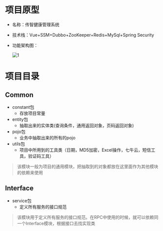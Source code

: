 # 项目原型
* 名称：传智健康管理系统

* 技术栈：Vue+SSM+Dubbo+ZooKeeper+Redis+MySql+Spring Security

* 功能架构图：

  ![1](https://cdn.nlark.com/yuque/0/2020/png/2548612/1602307379757-7a624f5c-cbe2-4e3f-acd6-731d56d504ee.png)
# 项目目录
## Common
* constant包
    * 存放项目常量
* entity包
    * 抽取出来的实体类(查询条件，通用返回对象，页码返回对象)
* pojo包
    * 业务中抽取出来的所有的pojo
* utils包
    * 项目中所用到的工具类（日期，MD5加密，Excel操作，七牛云，短信工具，验证码工具）
> 该模块一般为项目的通用模块，把抽取到的对象都放在这里面作为其他模块的依赖来使用

## Interface

* service包
  * 定义所有服务的接口规范

> 该模块用于定义所有服务的接口规范。在RPC中使用的时候，就可以依赖同一个Interface模块，根据接口去找实现类

